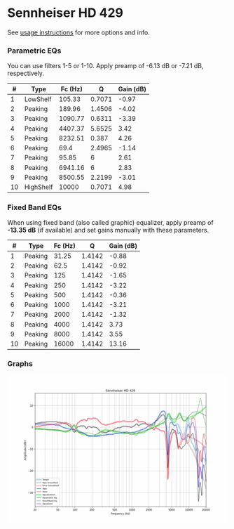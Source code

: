 # Sennheiser HD 429
See [usage instructions](https://github.com/jaakkopasanen/AutoEq#usage) for more options and info.

### Parametric EQs
You can use filters 1-5 or 1-10. Apply preamp of -6.13 dB or -7.21 dB, respectively.

|   # | Type      |   Fc (Hz) |      Q |   Gain (dB) |
|-----|-----------|-----------|--------|-------------|
|   1 | LowShelf  |    105.33 | 0.7071 |       -0.97 |
|   2 | Peaking   |    189.96 | 1.4506 |       -4.02 |
|   3 | Peaking   |   1090.77 | 0.6311 |       -3.39 |
|   4 | Peaking   |   4407.37 | 5.6525 |        3.42 |
|   5 | Peaking   |   8232.51 | 0.387  |        4.26 |
|   6 | Peaking   |     69.4  | 2.4965 |       -1.14 |
|   7 | Peaking   |     95.85 | 6      |        2.61 |
|   8 | Peaking   |   6941.16 | 6      |        2.83 |
|   9 | Peaking   |   8500.55 | 2.2199 |       -3.01 |
|  10 | HighShelf |  10000    | 0.7071 |        4.98 |

### Fixed Band EQs
When using fixed band (also called graphic) equalizer, apply preamp of **-13.35 dB** (if available) and set gains manually with these parameters.

|   # | Type    |   Fc (Hz) |      Q |   Gain (dB) |
|-----|---------|-----------|--------|-------------|
|   1 | Peaking |     31.25 | 1.4142 |       -0.88 |
|   2 | Peaking |     62.5  | 1.4142 |       -0.92 |
|   3 | Peaking |    125    | 1.4142 |       -1.65 |
|   4 | Peaking |    250    | 1.4142 |       -3.22 |
|   5 | Peaking |    500    | 1.4142 |       -0.36 |
|   6 | Peaking |   1000    | 1.4142 |       -3.21 |
|   7 | Peaking |   2000    | 1.4142 |       -1.32 |
|   8 | Peaking |   4000    | 1.4142 |        3.73 |
|   9 | Peaking |   8000    | 1.4142 |        3.55 |
|  10 | Peaking |  16000    | 1.4142 |       13.16 |

### Graphs
![](./Sennheiser%20HD%20429.png)
